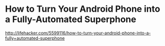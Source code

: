 <!--
id: 896773836
link: http://kevinisom.info/post/896773836/how-to-turn-your-android-phone-into-a-fully-automated
slug: how-to-turn-your-android-phone-into-a-fully-automated
date: Tue Aug 03 2010 18:13:31 GMT+1200 (NZST)
raw: {"blog_name":"kevinisom","id":896773836,"post_url":"http://kevinisom.info/post/896773836/how-to-turn-your-android-phone-into-a-fully-automated","slug":"how-to-turn-your-android-phone-into-a-fully-automated","type":"link","date":"2010-08-03 06:13:31 GMT","timestamp":1280816011,"state":"published","format":"html","reblog_key":"oy6fy3GN","tags":[],"short_url":"http://tmblr.co/Zw68YyrSwxC","highlighted":[],"feed_item":"http://lifehacker.com/5599116/how-to-turn-your-android-phone-into-a-fully+automated-superphone","from_feed_id":"650234","note_count":0,"title":"How to Turn Your Android Phone into a Fully-Automated Superphone","url":"http://lifehacker.com/5599116/how-to-turn-your-android-phone-into-a-fully+automated-superphone","description":""}
publish: 2010-08-03
tags: 
title: How to Turn Your Android Phone into a Fully-Automated Superphone
-->


How to Turn Your Android Phone into a Fully-Automated Superphone
================================================================

<http://lifehacker.com/5599116/how-to-turn-your-android-phone-into-a-fully+automated-superphone>

